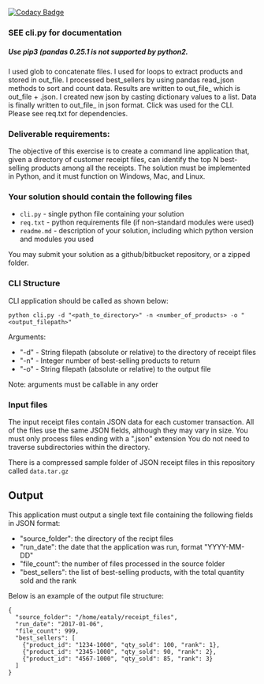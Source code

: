 [![Codacy Badge](https://api.codacy.com/project/badge/Grade/29040992c24d45298907b52eb5a64fa9)](https://app.codacy.com/manual/QuaxisCorporation4ResearchNInnovation/PyPandasClick-JSON-ETL-Assignment-CLI-with-Options-?utm_source=github.com&utm_medium=referral&utm_content=sysad-aldama/PyPandasClick-JSON-ETL-Assignment-CLI-with-Options-&utm_campaign=Badge_Grade_Dashboard)

### SEE cli.py for documentation
##### Use pip3 (pandas 0.25.1 is not supported by python2.

I used glob to concatenate files. I used for loops to extract products and stored in out_file. I processed best_sellers by using pandas read_json methods to sort and count data. Results are written to out_file_ which is out_file + .json. I created new json by casting dictionary values to a list. Data is finally written to out_file_ in json format. Click was used for the CLI. Please see req.txt for dependencies.

### Deliverable requirements:
The objective of this exercise is to create a command line application that, given a directory of customer receipt files, can identify the top N best-selling products among all the receipts. The solution must be implemented in Python, and it must function on Windows, Mac, and Linux.

### Your solution should contain the following files

- `cli.py` - single python file containing your solution
- `req.txt` - python requirements file (if non-standard modules were used)
- `readme.md` - description of your solution, including which python version and modules you used

You may submit your solution as a github/bitbucket repository, or a zipped folder.

### CLI Structure

CLI application should be called as shown below:

`python cli.py -d "<path_to_directory>" -n <number_of_products> -o "<output_filepath>"`

Arguments:

- "-d" - String filepath (absolute or relative) to the directory of receipt files
- "-n" - Integer number of best-selling products to return
- "-o" - String filepath (absolute or relative) to the output file

Note: arguments must be callable in any order

### Input files

The input receipt files contain JSON data for each customer transaction. All of the files use the same JSON fields, although they may vary in size. You must only process files ending with a ".json" extension You do not need to traverse subdirectories within the directory.

There is a compressed sample folder of JSON receipt files in this repository called `data.tar.gz`

## Output

This application must output a single text file containing the following fields in JSON format:

- "source_folder": the directory of the recipt files
- "run_date": the date that the application was run, format "YYYY-MM-DD"
- "file_count": the number of files processed in the source folder
- "best_sellers": the list of best-selling products, with the total quantity sold and the rank

Below is an example of the output file structure:

```
{
  "source_folder": "/home/eataly/receipt_files",
  "run_date": "2017-01-06",
  "file_count": 999,
  "best_sellers": [
    {"product_id": "1234-1000", "qty_sold": 100, "rank": 1},
    {"product_id": "2345-1000", "qty_sold": 90, "rank": 2},
    {"product_id": "4567-1000", "qty_sold": 85, "rank": 3}
  ]
}
```
